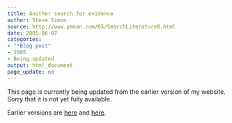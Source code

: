 ```yaml
---
title: Another search for evidence
author: Steve Simon
source: http://www.pmean.com/05/SearchLiteratureB.html
date: 2005-06-07
categories:
- "*Blog post"
- 2005
- Being updated
output: html_document
page_update: no
---
```


This page is currently being updated from the earlier version of my website. Sorry that it is not yet fully available.

<!---More--->

Earlier versions are [here][sim1] and [here][sim2].

[sim1]: http://www.pmean.com/05/SearchLiteratureB.html
[sim2]: http://new.pmean.com/searching-literature-infection/
